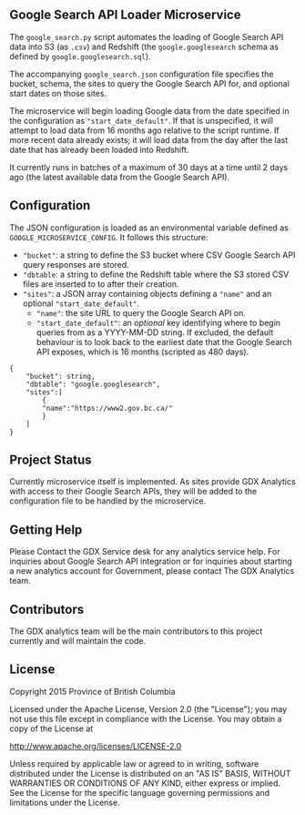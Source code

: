 ## Google Search API Loader Microservice

The `google_search.py` script automates the loading of Google Search API data into S3 (as `.csv`) and Redshift (the `google.googlesearch` schema as defined by `google.googlesearch.sql`).

The accompanying `google_search.json` configuration file specifies the bucket, schema, the sites to query the Google Search API for, and optional start dates on those sites.

The microservice will begin loading Google data from the date specified in the configuration as `"start_date_default"`. If that is unspecified, it will attempt to load data from 16 months ago relative to the script runtime. If more recent data already exists; it will load data from the day after the last date that has already been loaded into Redshift.

It currently runs in batches of a maximum of 30 days at a time until 2 days ago (the latest available data from the Google Search API).

## Configuration

The JSON configuration is loaded as an environmental variable defined as `GOOGLE_MICROSERVICE_CONFIG`. It follows this structure:

- `"bucket"`: a string to define the S3 bucket where CSV Google Search API query responses are stored.
- `"dbtable`: a string to define the Redshift table where the S3 stored CSV files are inserted to to after their creation.
- `"sites"`: a JSON array containing objects defining a `"name"` and an optional `"start_date_default"`.
  - `"name"`: the site URL to query the Google Search API on.
  - `"start_date_default"`: an _optional_ key identifying where to begin queries from as a YYYY-MM-DD string. If excluded, the default behaviour is to look back to the earliest date that the Google Search API exposes, which is 16 months (scripted as 480 days).

```
{
    "bucket": string,
    "dbtable": "google.googlesearch",
    "sites":[
        {
        "name":"https://www2.gov.bc.ca/"
        }
    ]
}
```

## Project Status

Currently microservice itself is implemented. As sites provide GDX Analytics with access to their Google Search APIs, they will be added to the configuration file to be handled by the microservice.

## Getting Help

Please Contact the GDX Service desk for any analytics service help. For inquiries about Google Search API integration or for inquiries about starting a new analytics account for Government, please contact The GDX Analytics team.

## Contributors

The GDX analytics team will be the main contributors to this project currently and will maintain the code.

## License

Copyright 2015 Province of British Columbia

Licensed under the Apache License, Version 2.0 (the "License");
you may not use this file except in compliance with the License.
You may obtain a copy of the License at

   http://www.apache.org/licenses/LICENSE-2.0

Unless required by applicable law or agreed to in writing, software
distributed under the License is distributed on an "AS IS" BASIS,
WITHOUT WARRANTIES OR CONDITIONS OF ANY KIND, either express or implied.
See the License for the specific language governing permissions and limitations under the License.
